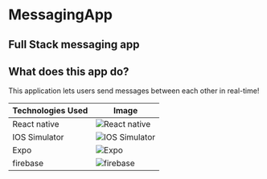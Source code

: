 # MessagingApp

## Full Stack messaging app 

## What does this app do?
  This application lets users send messages between each other in real-time! 

| Technologies Used | Image |
| --- | --- |
| React native | ![React native](https://upload.wikimedia.org/wikipedia/commons/thumb/a/a7/React-icon.svg/120px-React-icon.svg.png) |
| IOS Simulator | ![IOS Simulator](https://upload.wikimedia.org/wikipedia/commons/thumb/f/fa/Apple_logo_black.svg/200px-Apple_logo_black.svg.png) |
| Expo | ![Expo](https://bookface-images.s3.amazonaws.com/logos/bf3ca13e31f46bc60e117c9f9e05f6be6c95ebf5.png) |
| firebase | ![firebase](https://miro.medium.com/v2/resize:fit:300/1*R4c8lHBHuH5qyqOtZb3h-w.png) |
